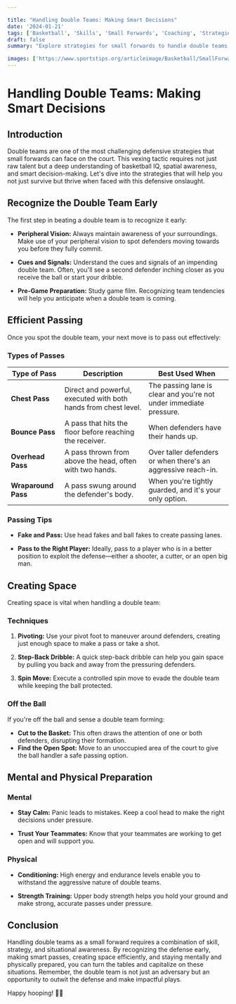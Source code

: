 ```yaml
---

title: "Handling Double Teams: Making Smart Decisions"
date: '2024-01-21'
tags: ['Basketball', 'Skills', 'Small Forwards', 'Coaching', 'Strategies', 'Double Teams', 'Player Tips', 'Basketball IQ']
draft: false
summary: "Explore strategies for small forwards to handle double teams, including recognizing them early, passing out, and creating space."

images: ['https://www.sportstips.org/articleimage/Basketball/SmallForward/handling_double_teams_making_smart_decisions.webp']
---
```


# Handling Double Teams: Making Smart Decisions

## Introduction

Double teams are one of the most challenging defensive strategies that small forwards can face on the court. This vexing tactic requires not just raw talent but a deep understanding of basketball IQ, spatial awareness, and smart decision-making. Let's dive into the strategies that will help you not just survive but thrive when faced with this defensive onslaught.

## Recognize the Double Team Early

The first step in beating a double team is to recognize it early:

- **Peripheral Vision:** Always maintain awareness of your surroundings. Make use of your peripheral vision to spot defenders moving towards you before they fully commit.
  
- **Cues and Signals:** Understand the cues and signals of an impending double team. Often, you'll see a second defender inching closer as you receive the ball or start your dribble.

- **Pre-Game Preparation:** Study game film. Recognizing team tendencies will help you anticipate when a double team is coming.

## Efficient Passing

Once you spot the double team, your next move is to pass out effectively:

### Types of Passes

| Type of Pass    | Description | Best Used When |
|-----------------|-------------|----------------|
| **Chest Pass**  | Direct and powerful, executed with both hands from chest level. | The passing lane is clear and you're not under immediate pressure. |
| **Bounce Pass** | A pass that hits the floor before reaching the receiver. | When defenders have their hands up. |
| **Overhead Pass**| A pass thrown from above the head, often with two hands. | Over taller defenders or when there's an aggressive reach-in. |
| **Wraparound Pass**| A pass swung around the defender's body. | When you're tightly guarded, and it's your only option. |

### Passing Tips

- **Fake and Pass:** Use head fakes and ball fakes to create passing lanes.
  
- **Pass to the Right Player:** Ideally, pass to a player who is in a better position to exploit the defense—either a shooter, a cutter, or an open big man.

## Creating Space

Creating space is vital when handling a double team:

### Techniques

1. **Pivoting:** Use your pivot foot to maneuver around defenders, creating just enough space to make a pass or take a shot.
   
2. **Step-Back Dribble:** A quick step-back dribble can help you gain space by pulling you back and away from the pressuring defenders.

3. **Spin Move:** Execute a controlled spin move to evade the double team while keeping the ball protected.

### Off the Ball

If you're off the ball and sense a double team forming:

- **Cut to the Basket:** This often draws the attention of one or both defenders, disrupting their formation.
- **Find the Open Spot:** Move to an unoccupied area of the court to give the ball handler a safe passing option.

## Mental and Physical Preparation

### Mental

- **Stay Calm:** Panic leads to mistakes. Keep a cool head to make the right decisions under pressure.

- **Trust Your Teammates:** Know that your teammates are working to get open and will support you.

### Physical

- **Conditioning:** High energy and endurance levels enable you to withstand the aggressive nature of double teams.
  
- **Strength Training:** Upper body strength helps you hold your ground and make strong, accurate passes under pressure.

## Conclusion

Handling double teams as a small forward requires a combination of skill, strategy, and situational awareness. By recognizing the defense early, making smart passes, creating space efficiently, and staying mentally and physically prepared, you can turn the tables and capitalize on these situations. Remember, the double team is not just an adversary but an opportunity to outwit the defense and make impactful plays.

Happy hooping! 🚀🏀